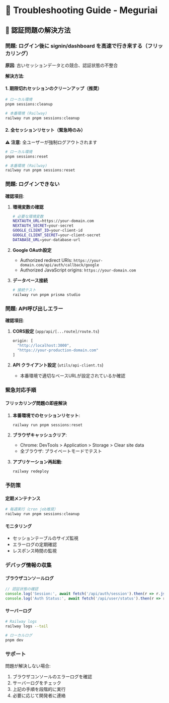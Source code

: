 # 🔧 Troubleshooting Guide - Meguriai

## 🚨 認証問題の解決方法

### 問題: ログイン後に signin/dashboard を高速で行き来する（フリッカリング）

**原因**: 古いセッションデータとの競合、認証状態の不整合

**解決方法**:

#### 1. 期限切れセッションのクリーンアップ（推奨）
```bash
# ローカル環境
pnpm sessions:cleanup

# 本番環境 (Railway)
railway run pnpm sessions:cleanup
```

#### 2. 全セッションリセット（緊急時のみ）
⚠️ **注意**: 全ユーザーが強制ログアウトされます

```bash
# ローカル環境
pnpm sessions:reset

# 本番環境 (Railway)
railway run pnpm sessions:reset
```

### 問題: ログインできない

**確認項目**:

1. **環境変数の確認**
   ```bash
   # 必要な環境変数
   NEXTAUTH_URL=https://your-domain.com
   NEXTAUTH_SECRET=your-secret
   GOOGLE_CLIENT_ID=your-client-id
   GOOGLE_CLIENT_SECRET=your-client-secret
   DATABASE_URL=your-database-url
   ```

2. **Google OAuth設定**
   - Authorized redirect URIs: `https://your-domain.com/api/auth/callback/google`
   - Authorized JavaScript origins: `https://your-domain.com`

3. **データベース接続**
   ```bash
   # 接続テスト
   railway run pnpm prisma studio
   ```

### 問題: API呼び出しエラー

**確認項目**:

1. **CORS設定** (`app/api/[...route]/route.ts`)
   ```javascript
   origin: [
     "http://localhost:3000",
     "https://your-production-domain.com"
   ]
   ```

2. **API クライアント設定** (`utils/api-client.ts`)
   - 本番環境で適切なベースURLが設定されているか確認

### 緊急対応手順

#### フリッカリング問題の即座解決

1. **本番環境でのセッションリセット**:
   ```bash
   railway run pnpm sessions:reset
   ```

2. **ブラウザキャッシュクリア**:
   - Chrome: DevTools > Application > Storage > Clear site data
   - 全ブラウザ: プライベートモードでテスト

3. **アプリケーション再起動**:
   ```bash
   railway redeploy
   ```

### 予防策

#### 定期メンテナンス
```bash
# 毎週実行（cron job推奨）
railway run pnpm sessions:cleanup
```

#### モニタリング
- セッションテーブルのサイズ監視
- エラーログの定期確認
- レスポンス時間の監視

### デバッグ情報の収集

#### ブラウザコンソールログ
```javascript
// 認証状態の確認
console.log('Session:', await fetch('/api/auth/session').then(r => r.json()));
console.log('Auth Status:', await fetch('/api/user/status').then(r => r.json()));
```

#### サーバーログ
```bash
# Railway logs
railway logs --tail

# ローカルログ
pnpm dev
```

### サポート

問題が解決しない場合:
1. ブラウザコンソールのエラーログを確認
2. サーバーログをチェック
3. 上記の手順を段階的に実行
4. 必要に応じて開発者に連絡 